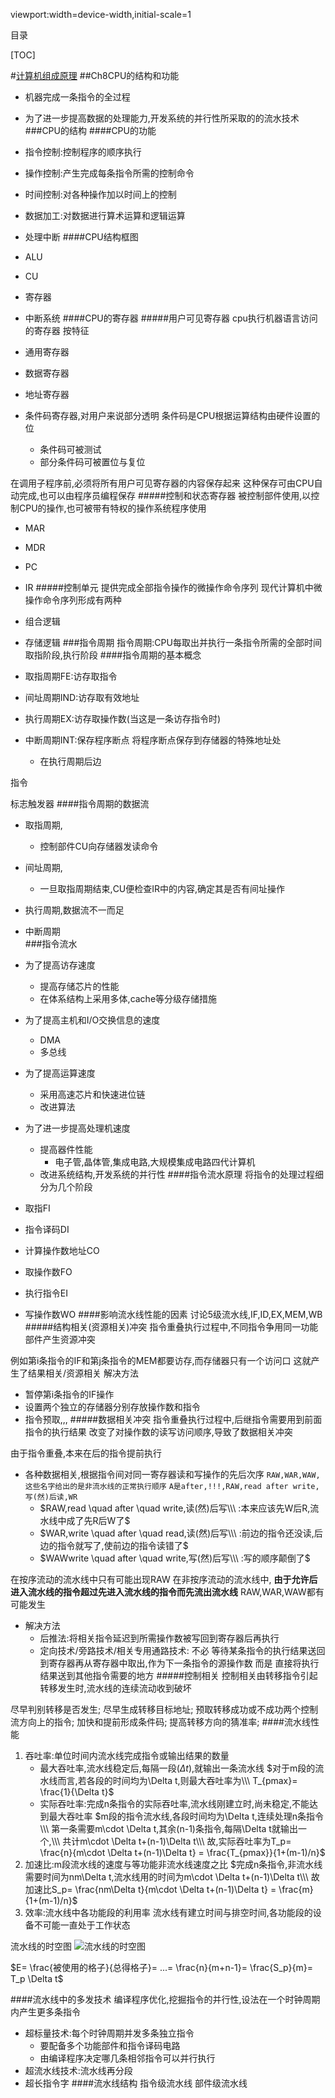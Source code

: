 viewport:width=device-width,initial-scale=1

目录

[TOC]

#[计算机组成原理](...)
##Ch8CPU的结构和功能
+ 机器完成一条指令的全过程
+ 为了进一步提高数据的处理能力,开发系统的并行性所采取的的流水技术
###CPU的结构
####CPU的功能
+ 指令控制:控制程序的顺序执行
+ 操作控制:产生完成每条指令所需的控制命令
+ 时间控制:对各种操作加以时间上的控制
+ 数据加工:对数据进行算术运算和逻辑运算
+ 处理中断
####CPU结构框图
+ ALU
+ CU
+ 寄存器
+ 中断系统
####CPU的寄存器
#####用户可见寄存器
cpu执行机器语言访问的寄存器
按特征

+ 通用寄存器
+ 数据寄存器
+ 地址寄存器
+ 条件码寄存器,对用户来说部分透明
条件码是CPU根据运算结构由硬件设置的位
	+ 条件码可被测试
	+ 部分条件码可被置位与复位

在调用子程序前,必须将所有用户可见寄存器的内容保存起来
这种保存可由CPU自动完成,也可以由程序员编程保存
#####控制和状态寄存器
被控制部件使用,以控制CPU的操作,也可被带有特权的操作系统程序使用

+ MAR
+ MDR
+ PC
+ IR
#####控制单元
提供完成全部指令操作的微操作命令序列
现代计算机中微操作命令序列形成有两种

+ 组合逻辑
+ 存储逻辑
###指令周期
指令周期:CPU每取出并执行一条指令所需的全部时间
取指阶段,执行阶段
####指令周期的基本概念
+ 取指周期FE:访存取指令
+ 间址周期IND:访存取有效地址
+ 执行周期EX:访存取操作数(当这是一条访存指令时)
+ 中断周期INT:保存程序断点
将程序断点保存到存储器的特殊地址处
	- 在执行周期后边

指令

标志触发器
####指令周期的数据流
+ 取指周期,
	- 控制部件CU向存储器发读命令
+ 间址周期,
	- 一旦取指周期结束,CU便检查IR中的内容,确定其是否有间址操作
+ 执行周期,数据流不一而足
+ 中断周期	
###指令流水
+ 为了提高访存速度
	- 提高存储芯片的性能
	- 在体系结构上采用多体,cache等分级存储措施
+ 为了提高主机和I/O交换信息的速度
	- DMA
	- 多总线
+ 为了提高运算速度
	- 采用高速芯片和快速进位链
	- 改进算法
+ 为了进一步提高处理机速度
	- 提高器件性能
		+ 电子管,晶体管,集成电路,大规模集成电路四代计算机
	- 改进系统结构,开发系统的并行性
####指令流水原理
将指令的处理过程细分为几个阶段

+ 取指FI
+ 指令译码DI
+ 计算操作数地址CO
+ 取操作数FO
+ 执行指令EI
+ 写操作数WO
####影响流水线性能的因素
讨论5级流水线,IF,ID,EX,MEM,WB
#####结构相关(资源相关)冲突
指令重叠执行过程中,不同指令争用同一功能部件产生资源冲突

例如第i条指令的IF和第j条指令的MEM都要访存,而存储器只有一个访问口
这就产生了结果相关/资源相关
解决方法

+ 暂停第i条指令的IF操作
+ 设置两个独立的存储器分别存放操作数和指令
+ 指令预取,,,
#####数据相关冲突
指令重叠执行过程中,后继指令需要用到前面指令的执行结果
改变了对操作数的读写访问顺序,导致了数据相关冲突

由于指令重叠,本来在后的指令提前执行

+ 各种数据相关,根据指令间对同一寄存器读和写操作的先后次序
`RAW,WAR,WAW,这些名字给出的是非流水线的正常执行顺序`
`A是after,!!!,RAW,read after write,写(然)后读,WR`
	- $RAW,read \quad after \quad write,读(然)后写\\\
	:本来应该先W后R,流水线中成了先R后W了$
	- $WAR,write \quad after \quad read,读(然)后写\\\
	:前边的指令还没读,后边的指令就写了,使前边的指令读错了$
	- $WAWwrite \quad after \quad write,写(然)后写\\\
	:写的顺序颠倒了$

在按序流动的流水线中只有可能出现RAW
在非按序流动的流水线中,
**由于允许后进入流水线的指令超过先进入流水线的指令而先流出流水线**
RAW,WAR,WAW都有可能发生

+ 解决方法
	- 后推法:将相关指令延迟到所需操作数被写回到寄存器后再执行
	- 定向技术/旁路技术/相关专用通路技术:
	不必 等待某条指令的执行结果送回到寄存器再从寄存器中取出,作为下一条指令的源操作数
	而是 直接将执行结果送到其他指令需要的地方
#####控制相关
控制相关由转移指令引起
转移发生时,流水线的连续流动收到破坏

尽早判别转移是否发生;
尽早生成转移目标地址;
预取转移成功或不成功两个控制流方向上的指令;
加快和提前形成条件码;
提高转移方向的猜准率;
####流水线性能
1. 吞吐率:单位时间内流水线完成指令或输出结果的数量
	+ 最大吞吐率,流水线稳定后,每隔一段($\Delta t$),就输出一条流水线
	$对于m段的流水线而言,若各段的时间均为\Delta t,则最大吞吐率为\\\
	T_{pmax}= \frac{1}{\Delta t}$
	+ 实际吞吐率:完成n条指令的实际吞吐率,流水线刚建立时,尚未稳定,不能达到最大吞吐率
	$m段的指令流水线,各段时间均为\Delta t,连续处理n条指令\\\
	第一条需要m\cdot \Delta t,其余(n-1)条指令,每隔\Delta t就输出一个,\\\
	共计m\cdot \Delta t+(n-1)\Delta t\\\
	故,实际吞吐率为T_p= \frac{n}{m\cdot \Delta t+(n-1)\Delta t} = \frac{T_{pmax}}{1+(m-1)/n}$	
2. 加速比:m段流水线的速度与等功能非流水线速度之比
$完成n条指令,非流水线需要时间为nm\Delta t,流水线用的时间为m\cdot \Delta t+(n-1)\Delta t\\\
故加速比S_p= \frac{nm\Delta t}{m\cdot \Delta t+(n-1)\Delta t} = \frac{m}{1+(m-1)/n}$
3. 效率:流水线中各功能段的利用率
流水线有建立时间与排空时间,各功能段的设备不可能一直处于工作状态

流水线的时空图
![流水线的时空图][0]

$E= \frac{被使用的格子}{总得格子}= ...= \frac{n}{m+n-1}= \frac{S_p}{m}= T_p \Delta t$

####流水线中的多发技术
编译程序优化,挖掘指令的并行性,设法在一个时钟周期内产生更多条指令

+ 超标量技术:每个时钟周期并发多条独立指令
	- 要配备多个功能部件和指令译码电路
	- 由编译程序决定哪几条相邻指令可以并行执行
+ 超流水线技术:流水线再分段
+ 超长指令字
####流水线结构
指令级流水线
部件级流水线

[0]:http://cjhgo.sinaapp.com/CS/ComputerOrganization/images/efficiency.gif